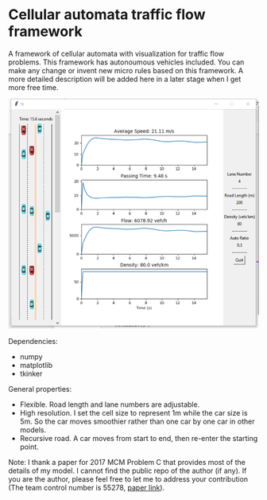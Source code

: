 # Cellular automata traffic flow framework

A framework of cellular automata with visualization for traffic flow problems. This framework has autonoumous vehicles included. You can make any change or invent new micro rules based on this framework. A more detailed description will be added here in a later stage when I get more free time.

![example_gui.png](image/example_gui.png) <!-- .element height="60%" width="60%" -->

Dependencies:
- numpy
- matplotlib
- tkinker

General properties:
- Flexible. Road length and lane numbers are adjustable.
- High resolution. I set the cell size to represent 1m while the car size is 5m. So the car moves smoothier rather than one car by one car in other models.
- Recursive road. A car moves from start to end, then re-enter the starting point.

Note: I thank a paper for 2017 MCM Problem C that provides most of the details of my model. I cannot find the public repo of the author (if any). If you are the author, please feel free to let me to address your contribution (The team control number is 55278, [paper link](https://myhome.spu.edu/lauw/MCM/4725%20Case%20Studies/2017%20Problem%20C%20Co-op/Co-op02.pdf)).


